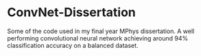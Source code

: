 # ConvNet-Dissertation
Some of the code used in my final year MPhys dissertation. A well performing convolutional neural network achieving around 94% classification accuracy on a balanced dataset.
